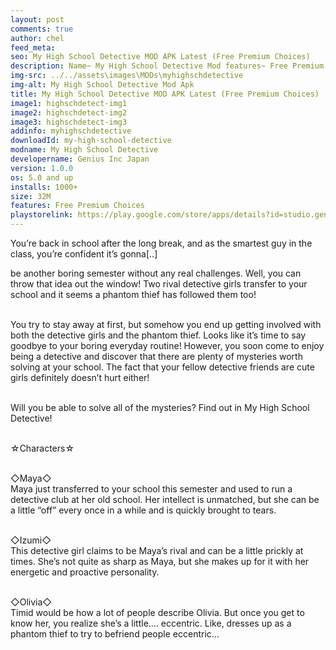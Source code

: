 ```yaml
---
layout: post
comments: true
author: chel
feed_meta:
seo: My High School Detective MOD APK Latest (Free Premium Choices)
description: Name~ My High School Detective Mod features~ Free Premium Choices Version~ Latest Root~ No Install Steps~ Follow the steps below to Download games from ChelOverboard
img-src: ../../assets\images\MODs\myhighschdetective
img-alt: My High School Detective Mod Apk
title: My High School Detective MOD APK Latest (Free Premium Choices)
image1: highschdetect-img1
image2: highschdetect-img2
image3: highschdetect-img3
addinfo: myhighschdetective
downloadId: my-high-school-detective
modname: My High School Detective
developername: Genius Inc Japan
version: 1.0.0
os: 5.0 and up
installs: 1000+
size: 32M
features: Free Premium Choices
playstorelink: https://play.google.com/store/apps/details?id=studio.genius.gakuentantei
---
```

<p>You’re back in school after the long break, and as the smartest guy in the class, you’re confident it’s gonna[..]

be another boring semester without any real challenges. Well, you can throw that idea out the window! Two rival detective girls transfer to your school and it seems a phantom thief has followed them too!<br><br>

You try to stay away at first, but somehow you end up getting involved with both the detective girls and the phantom thief. Looks like it’s time to say goodbye to your boring everyday routine! However, you soon come to enjoy being a detective and discover that there are plenty of mysteries worth solving at your school. The fact that your fellow detective friends are cute girls definitely doesn’t hurt either!<br><br>

Will you be able to solve all of the mysteries? Find out in My High School Detective!<br><br>

☆Characters☆<br><br>

◇Maya◇<br>
Maya just transferred to your school this semester and used to run a detective club at her old school. Her intellect is unmatched, but she can be a little “off” every once in a while and is quickly brought to tears.<br><br>

◇Izumi◇<br>
This detective girl claims to be Maya’s rival and can be a little prickly at times. She’s not quite as sharp as Maya, but she makes up for it with her energetic and proactive personality.<br><br>

◇Olivia◇<br>
Timid would be how a lot of people describe Olivia. But once you get to know her, you realize she’s a little…. eccentric. Like, dresses up as a phantom thief to try to befriend people eccentric…</p>